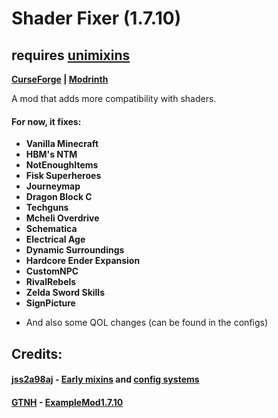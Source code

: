 # Shader Fixer (1.7.10)

## requires [unimixins](https://github.com/LegacyModdingMC/UniMixins/releases)

**[CurseForge](https://legacy.curseforge.com/minecraft/mc-mods/shader-fixer)
| [Modrinth](https://modrinth.com/mod/shader-fixer)**

A mod that adds more compatibility with shaders.
#### For now, it fixes:

+ **Vanilla Minecraft**
+ **HBM's NTM**
+ **NotEnoughItems**
+ **Fisk Superheroes**
+ **Journeymap**
+ **Dragon Block C**
+ **Techguns**
+ **Mcheli Overdrive**
+ **Schematica**
+ **Electrical Age**
+ **Dynamic Surroundings**
+ **Hardcore Ender Expansion**
+ **CustomNPC**
+ **RivalRebels**
+ **Zelda Sword Skills**
+ **SignPicture**

* And also some QOL changes (can be found in the configs)

## Credits:

#### [jss2a98aj](https://github.com/jss2a98aj) - [Early mixins](https://github.com/jss2a98aj/BugTorch/blob/master/src/main/java/jss/bugtorch/mixinplugin/BugTorchEarlyMixins.java) and [config systems](https://github.com/jss2a98aj/BugTorch/blob/master/src/main/java/jss/bugtorch/config/BugTorchConfig.java)

#### [GTNH](https://github.com/orgs/GTNewHorizons/repositories) - [ExampleMod1.7.10](https://github.com/GTNewHorizons/ExampleMod1.7.10)
